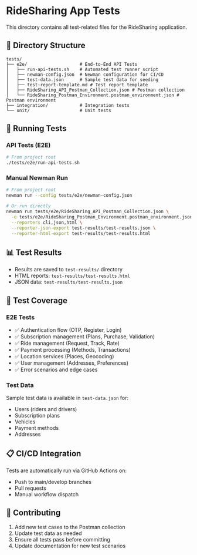 # RideSharing App Tests

This directory contains all test-related files for the RideSharing application.

## 📁 Directory Structure

```
tests/
├── e2e/                    # End-to-End API Tests
│   ├── run-api-tests.sh    # Automated test runner script
│   ├── newman-config.json  # Newman configuration for CI/CD
│   ├── test-data.json      # Sample test data for seeding
│   ├── test-report-template.md # Test report template
│   ├── RideSharing_API_Postman_Collection.json # Postman collection
│   └── RideSharing_Postman_Environment.postman_environment.json # Postman environment
├── integration/            # Integration tests
└── unit/                   # Unit tests
```

## 🚀 Running Tests

### API Tests (E2E)
```bash
# From project root
./tests/e2e/run-api-tests.sh
```

### Manual Newman Run
```bash
# From project root
newman run --config tests/e2e/newman-config.json

# Or run directly
newman run tests/e2e/RideSharing_API_Postman_Collection.json \
  -e tests/e2e/RideSharing_Postman_Environment.postman_environment.json \
  --reporters cli,json,html \
  --reporter-json-export test-results/test-results.json \
  --reporter-html-export test-results/test-results.html
```

## 📊 Test Results
- Results are saved to `test-results/` directory
- HTML reports: `test-results/test-results.html`
- JSON data: `test-results/test-results.json`

## 🧪 Test Coverage

### E2E Tests
- ✅ Authentication flow (OTP, Register, Login)
- ✅ Subscription management (Plans, Purchase, Validation)
- ✅ Ride management (Request, Track, Rate)
- ✅ Payment processing (Methods, Transactions)
- ✅ Location services (Places, Geocoding)
- ✅ User management (Addresses, Preferences)
- ✅ Error scenarios and edge cases

### Test Data
Sample test data is available in `test-data.json` for:
- Users (riders and drivers)
- Subscription plans
- Vehicles
- Payment methods
- Addresses

## 📋 CI/CD Integration
Tests are automatically run via GitHub Actions on:
- Push to main/develop branches
- Pull requests
- Manual workflow dispatch

## 🤝 Contributing
1. Add new test cases to the Postman collection
2. Update test data as needed
3. Ensure all tests pass before committing
4. Update documentation for new test scenarios
